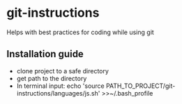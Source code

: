# git-instructions
Helps with best practices for coding while using git

## Installation guide
- clone project to a safe directory
- get path to the directory
- In terminal input: 
    echo 'source PATH_TO_PROJECT/git-instructions/languages/js.sh' >>~/.bash_profile
